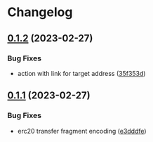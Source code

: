 # Changelog

## [0.1.2](https://github.com/aquiladev/bls-snap/compare/wallet-ui-v0.1.1...wallet-ui-v0.1.2) (2023-02-27)


### Bug Fixes

* action with link for target address ([35f353d](https://github.com/aquiladev/bls-snap/commit/35f353ddeec2ca36e7982695ca231572f4ac283e))

## [0.1.1](https://github.com/aquiladev/bls-snap/compare/wallet-ui-v0.1.0...wallet-ui-v0.1.1) (2023-02-27)


### Bug Fixes

* erc20 transfer fragment encoding ([e3dddfe](https://github.com/aquiladev/bls-snap/commit/e3dddfefdd1f1b0e034cd34f3009fccdec72a123))
